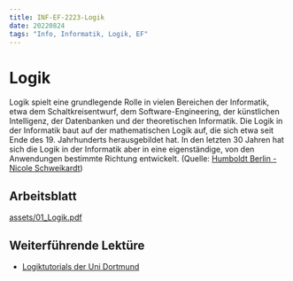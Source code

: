 ```yaml
---
title: INF-EF-2223-Logik
date: 20220824
tags: "Info, Informatik, Logik, EF"
---
```


# Logik

Logik spielt eine grundlegende Rolle in vielen Bereichen der Informatik, etwa dem Schaltkreisentwurf, dem Software-Engineering, der künstlichen Intelligenz, der Datenbanken und der theoretischen Informatik. Die Logik in der Informatik baut auf der mathematischen Logik auf, die sich etwa seit Ende des 19. Jahrhunderts herausgebildet hat. In den letzten 30 Jahren hat sich die Logik in der Informatik aber in eine eigenständige, von den Anwendungen bestimmte Richtung entwickelt. (Quelle: [Humboldt Berlin - Nicole Schweikardt](https://www2.informatik.hu-berlin.de/logik/lehre/WS19-20/Logik/))

## Arbeitsblatt

[assets/01_Logik.pdf](assets/01_Logik.pdf)

## Weiterführende Lektüre

* [Logiktutorials der Uni Dortmund](http://gaga.cs.tu-dortmund.de:8080/LogicWeb-Tutorials/#)
